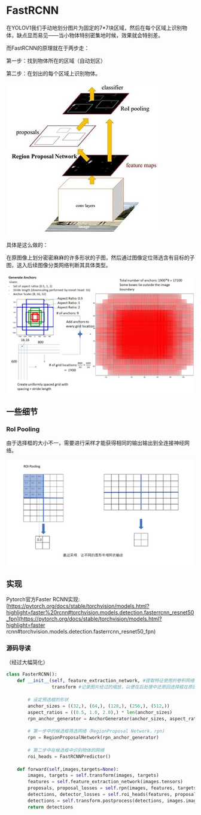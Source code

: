 # FastRCNN

在YOLOV1我们手动地划分图片为固定的7*7块区域，然后在每个区域上识别物体，缺点显而易见——当小物体特别密集地时候，效果就会特别差。

而FastRCNN的原理就在于两步走：

第一步：找到物体所在的区域（自动划区）

第二步：在划出的每个区域上识别物体。

![一文读懂Faster RCNN](pictures/v2-00e275a8f05f5d3a9f821e40714b9cfb_1440w.jpg)



具体是这么做的：

在原图像上划分密密麻麻的许多形状的子图，然后通过图像定位筛选含有目标的子图，送入后续图像分类网络判断其具体类型。

![img](pictures/v2-4b15828dfee19be726835b671748cc4d_1440w.jpg)

## 一些细节

### RoI Pooling

由于选择框的大小不一，需要进行采样才能获得相同的输出输出到全连接神经网络。

![image-20200629214336998](pictures/image-20200629214336998.png)

## 实现

Pytorch官方Faster RCNN实现:[https://pytorch.org/docs/stable/torchvision/models.html?highlight=faster%20rcnn#torchvision.models.detection.fasterrcnn_resnet50_fpn](https://pytorch.org/docs/stable/torchvision/models.html?highlight=faster rcnn#torchvision.models.detection.fasterrcnn_resnet50_fpn)

### 源码导读

（经过大幅简化）

```python
class FasterRCNN():
    def __init__(self, feature_extraction_network, #提取特征使用的卷积网络，例如ResNet-18
                 transform #记录图片经过的缩放，以便在后处理中还原回选择框在原图中的位置):#

        # 设定预选框的形状
        anchor_sizes = ((32,), (64,), (128,), (256,), (512,))
        aspect_ratios = ((0.5, 1.0, 2.0),) * len(anchor_sizes)
        rpn_anchor_generator = AnchorGenerator(anchor_sizes, aspect_ratios)
        
        # 第一步中的候选框筛选网络（RegionProposal Network，rpn)
        rpn = RegionProposalNetwork(rpn_anchor_generator)
        
        # 第二步中在候选框中识别物体的网络
        roi_heads = FastRCNNPredictor()
  
	def forward(self,images,targets=None):
        images, targets = self.transform(images, targets)
    	features = self.feature_extraction_network(images.tensors)
        proposals, proposal_losses = self.rpn(images, features, targets)
        detections, detector_losses = self.roi_heads(features, proposals, images.image_sizes, targets)
        detections = self.transform.postprocess(detections, images.image_sizes, original_image_sizes)
        return detections
```




